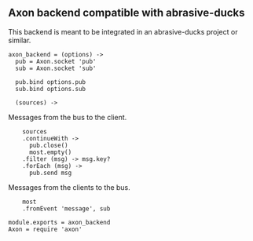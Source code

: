 Axon backend compatible with abrasive-ducks
-------------------------------------------

This backend is meant to be integrated in an abrasive-ducks project or similar.

    axon_backend = (options) ->
      pub = Axon.socket 'pub'
      sub = Axon.socket 'sub'

      pub.bind options.pub
      sub.bind options.sub

      (sources) ->

Messages from the bus to the client.

        sources
        .continueWith ->
          pub.close()
          most.empty()
        .filter (msg) -> msg.key?
        .forEach (msg) ->
          pub.send msg

Messages from the clients to the bus.

        most
        .fromEvent 'message', sub

    module.exports = axon_backend
    Axon = require 'axon'
